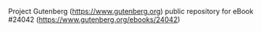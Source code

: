 Project Gutenberg (https://www.gutenberg.org) public repository for eBook #24042 (https://www.gutenberg.org/ebooks/24042)
